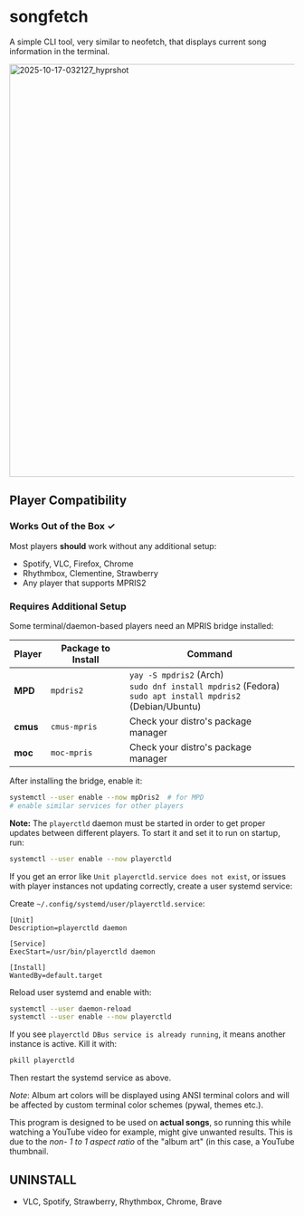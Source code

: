 # songfetch
A simple CLI tool, very similar to neofetch, that displays current song information in the terminal.

<img width="1186" height="730" alt="2025-10-17-032127_hyprshot" src="https://github.com/user-attachments/assets/761d714a-932d-4c5b-8065-5f6ae9fcb505" />


## Player Compatibility

### Works Out of the Box ✓

Most players **should** work without any additional setup:
- Spotify, VLC, Firefox, Chrome
- Rhythmbox, Clementine, Strawberry
- Any player that supports MPRIS2

### Requires Additional Setup

Some terminal/daemon-based players need an MPRIS bridge installed:

| Player | Package to Install | Command |
|--------|-------------------|---------|
| **MPD** | `mpdris2` | `yay -S mpdris2` (Arch)<br>`sudo dnf install mpdris2` (Fedora)<br>`sudo apt install mpdris2` (Debian/Ubuntu)|
| **cmus** | `cmus-mpris` | Check your distro's package manager |
| **moc** | `moc-mpris` | Check your distro's package manager |

After installing the bridge, enable it:
```bash
systemctl --user enable --now mpDris2  # for MPD
# enable similar services for other players
```

**Note:** The `playerctld` daemon must be started in order to get proper updates between different players. To start it and set it to run on startup, run:
```bash
systemctl --user enable --now playerctld
```

If you get an error like `Unit playerctld.service does not exist`, or issues with player instances not updating correctly, create a user systemd service:

Create `~/.config/systemd/user/playerctld.service`:
```
[Unit]
Description=playerctld daemon

[Service]
ExecStart=/usr/bin/playerctld daemon

[Install]
WantedBy=default.target
```

Reload user systemd and enable with:
```bash
systemctl --user daemon-reload
systemctl --user enable --now playerctld
```

If you see `playerctld DBus service is already running`, it means another instance is active. Kill it with:
```bash
pkill playerctld
```
Then restart the systemd service as above.

*Note*: Album art colors will be displayed using ANSI terminal colors and will be affected by custom terminal color schemes (pywal, themes etc.).

This program is designed to be used on **actual songs**, so running this while watching a YouTube video for example, might give unwanted results. This is due to the *non- 1 to 1 aspect ratio* of the "album art" (in this case, a YouTube thumbnail.

## UNINSTALL
- VLC, Spotify, Strawberry, Rhythmbox, Chrome, Brave
